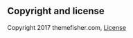 

## Copyright and license

Copyright 2017 themefisher.com, <a target="_blank" href="https://themefisher.com/license">License</a>

